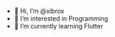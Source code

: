 - 👋 Hi, I’m @xibrox
- 👀 I’m interested in Programming
- 🌱 I’m currently learning Flutter

<!---
xibrox/xibrox is a ✨ special ✨ repository because its `README.md` (this file) appears on your GitHub profile.
You can click the Preview link to take a look at your changes.
--->
